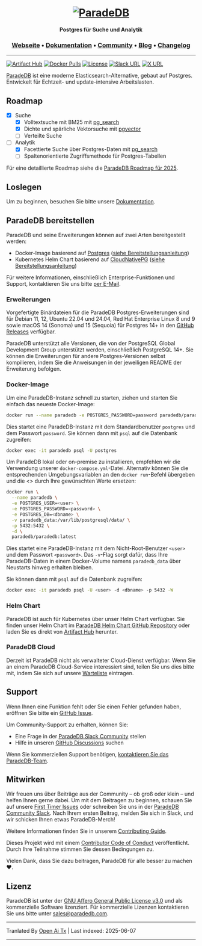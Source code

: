 <h1 align="center">
  <a href="https://paradedb.com"><img src="https://raw.githubusercontent.com/paradedb/paradedb/dev/docs/logo/readme.svg" alt="ParadeDB"></a>
<br>
</h1>

<p align="center">
  <b>Postgres für Suche und Analytik</b> <br />
</p>

<h3 align="center">
  <a href="https://paradedb.com">Webseite</a> &bull;
  <a href="https://docs.paradedb.com">Dokumentation</a> &bull;
  <a href="https://join.slack.com/t/paradedbcommunity/shared_invite/zt-32abtyjg4-yoYoi~RPh9MSW8tDbl0BQw">Community</a> &bull;
  <a href="https://paradedb.com/blog/">Blog</a> &bull;
  <a href="https://docs.paradedb.com/changelog/">Changelog</a>
</h3>

---

[![Artifact Hub](https://img.shields.io/endpoint?url=https://artifacthub.io/badge/repository/paradedb)](https://artifacthub.io/packages/search?repo=paradedb)
[![Docker Pulls](https://img.shields.io/docker/pulls/paradedb/paradedb)](https://hub.docker.com/r/paradedb/paradedb)
[![License](https://img.shields.io/github/license/paradedb/paradedb?color=blue)](https://github.com/paradedb/paradedb?tab=AGPL-3.0-1-ov-file#readme)
[![Slack URL](https://img.shields.io/badge/Join%20Slack-purple?logo=slack&link=https%3A%2F%2Fjoin.slack.com%2Ft%2Fparadedbcommunity%2Fshared_invite%2Fzt-32abtyjg4-yoYoi~RPh9MSW8tDbl0BQw)](https://join.slack.com/t/paradedbcommunity/shared_invite/zt-32abtyjg4-yoYoi~RPh9MSW8tDbl0BQw)
[![X URL](https://img.shields.io/twitter/url?url=https%3A%2F%2Ftwitter.com%2Fparadedb&label=Follow%20%40paradedb)](https://x.com/paradedb)

[ParadeDB](https://paradedb.com) ist eine moderne Elasticsearch-Alternative, gebaut auf Postgres. Entwickelt für Echtzeit- und update-intensive Arbeitslasten.

## Roadmap

- [x] Suche
  - [x] Volltextsuche mit BM25 mit [pg_search](https://github.com/paradedb/paradedb/tree/dev/pg_search#overview)
  - [x] Dichte und spärliche Vektorsuche mit [pgvector](https://github.com/pgvector/pgvector#pgvector)
  - [ ] Verteilte Suche
- [ ] Analytik
  - [x] Facettierte Suche über Postgres-Daten mit [pg_search](https://github.com/paradedb/paradedb/tree/dev/pg_search#overview)
  - [ ] Spaltenorientierte Zugriffsmethode für Postgres-Tabellen

Für eine detaillierte Roadmap siehe die [ParadeDB Roadmap für 2025](https://github.com/orgs/paradedb/discussions/2041).

## Loslegen

Um zu beginnen, besuchen Sie bitte unsere [Dokumentation](https://docs.paradedb.com).

## ParadeDB bereitstellen

ParadeDB und seine Erweiterungen können auf zwei Arten bereitgestellt werden:

- Docker-Image basierend auf [Postgres](https://hub.docker.com/_/postgres) ([siehe Bereitstellungsanleitung](https://docs.paradedb.com/deploy/aws))
- Kubernetes Helm Chart basierend auf [CloudNativePG](https://artifacthub.io/packages/helm/cloudnative-pg/cloudnative-pg) ([siehe Bereitstellungsanleitung](https://docs.paradedb.com/deploy/helm))

Für weitere Informationen, einschließlich Enterprise-Funktionen und Support, kontaktieren Sie uns bitte [per E-Mail](mailto:sales@paradedb.com).

### Erweiterungen

Vorgefertigte Binärdateien für die ParadeDB Postgres-Erweiterungen sind für Debian 11, 12, Ubuntu 22.04 und 24.04, Red Hat Enterprise Linux 8 und 9 sowie macOS 14 (Sonoma) und 15 (Sequoia) für Postgres 14+ in den [GitHub Releases](https://github.com/paradedb/paradedb/releases/latest) verfügbar.

ParadeDB unterstützt alle Versionen, die von der PostgreSQL Global Development Group unterstützt werden, einschließlich PostgreSQL 14+. Sie können die Erweiterungen für andere Postgres-Versionen selbst kompilieren, indem Sie die Anweisungen in der jeweiligen README der Erweiterung befolgen.

### Docker-Image

Um eine ParadeDB-Instanz schnell zu starten, ziehen und starten Sie einfach das neueste Docker-Image:

```bash
docker run --name paradedb -e POSTGRES_PASSWORD=password paradedb/paradedb
```

Dies startet eine ParadeDB-Instanz mit dem Standardbenutzer `postgres` und dem Passwort `password`. Sie können dann mit `psql` auf die Datenbank zugreifen:

```bash
docker exec -it paradedb psql -U postgres
```

Um ParadeDB lokal oder on-premise zu installieren, empfehlen wir die Verwendung unserer `docker-compose.yml`-Datei. Alternativ können Sie die entsprechenden Umgebungsvariablen an den `docker run`-Befehl übergeben und die <> durch Ihre gewünschten Werte ersetzen:

```bash
docker run \
  --name paradedb \
  -e POSTGRES_USER=<user> \
  -e POSTGRES_PASSWORD=<password> \
  -e POSTGRES_DB=<dbname> \
  -v paradedb_data:/var/lib/postgresql/data/ \
  -p 5432:5432 \
  -d \
  paradedb/paradedb:latest
```

Dies startet eine ParadeDB-Instanz mit dem Nicht-Root-Benutzer `<user>` und dem Passwort `<password>`. Das `-v`-Flag sorgt dafür, dass Ihre ParadeDB-Daten in einem Docker-Volume namens `paradedb_data` über Neustarts hinweg erhalten bleiben.

Sie können dann mit `psql` auf die Datenbank zugreifen:

```bash
docker exec -it paradedb psql -U <user> -d <dbname> -p 5432 -W
```

### Helm Chart

ParadeDB ist auch für Kubernetes über unser Helm Chart verfügbar. Sie finden unser Helm Chart im [ParadeDB Helm Chart GitHub Repository](https://github.com/paradedb/charts) oder laden Sie es direkt von [Artifact Hub](https://artifacthub.io/packages/helm/paradedb/paradedb) herunter.

### ParadeDB Cloud

Derzeit ist ParadeDB nicht als verwalteter Cloud-Dienst verfügbar. Wenn Sie an einem ParadeDB Cloud-Service interessiert sind, teilen Sie uns dies bitte mit, indem Sie sich auf unsere [Warteliste](https://form.typeform.com/to/jHkLmIzx) eintragen.

## Support

Wenn Ihnen eine Funktion fehlt oder Sie einen Fehler gefunden haben, eröffnen Sie bitte ein
[GitHub Issue](https://github.com/paradedb/paradedb/issues/new/choose).

Um Community-Support zu erhalten, können Sie:

- Eine Frage in der [ParadeDB Slack Community](https://join.slack.com/t/paradedbcommunity/shared_invite/zt-32abtyjg4-yoYoi~RPh9MSW8tDbl0BQw) stellen
- Hilfe in unseren [GitHub Discussions](https://github.com/paradedb/paradedb/discussions) suchen

Wenn Sie kommerziellen Support benötigen, [kontaktieren Sie das ParadeDB-Team](mailto:sales@paradedb.com).

## Mitwirken

Wir freuen uns über Beiträge aus der Community – ob groß oder klein – und helfen Ihnen gerne dabei. Um mit dem Beitragen zu beginnen, schauen Sie auf unsere [First Timer Issues](https://github.com/paradedb/paradedb/labels/good%20first%20issue)
oder schreiben Sie uns in der [ParadeDB Community Slack](https://join.slack.com/t/paradedbcommunity/shared_invite/zt-32abtyjg4-yoYoi~RPh9MSW8tDbl0BQw). Nach Ihrem ersten Beitrag, melden Sie sich in Slack, und wir schicken Ihnen etwas ParadeDB-Merch!

Weitere Informationen finden Sie in unserem
[Contributing Guide](https://raw.githubusercontent.com/paradedb/paradedb/dev/CONTRIBUTING.md).

Dieses Projekt wird mit einem [Contributor Code of Conduct](https://raw.githubusercontent.com/paradedb/paradedb/dev/CODE_OF_CONDUCT.md) veröffentlicht.
Durch Ihre Teilnahme stimmen Sie dessen Bedingungen zu.

Vielen Dank, dass Sie dazu beitragen, ParadeDB für alle besser zu machen :heart:.

## Lizenz

ParadeDB ist unter der [GNU Affero General Public License v3.0](https://raw.githubusercontent.com/paradedb/paradedb/dev/LICENSE) und als kommerzielle Software lizenziert. Für kommerzielle Lizenzen kontaktieren Sie uns bitte unter [sales@paradedb.com](mailto:sales@paradedb.com).

---

Tranlated By [Open Ai Tx](https://github.com/OpenAiTx/OpenAiTx) | Last indexed: 2025-06-07

---